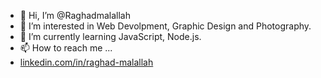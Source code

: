 - 👋 Hi, I’m @Raghadmalallah
- 👀 I’m interested in Web Devolpment, Graphic Design and Photography.
- 🌱 I’m currently learning JavaScript, Node.js.
- 📫 How to reach me ...
- [linkedin.com/in/raghad-malallah](linkedin.com/in/raghad-malallah)
